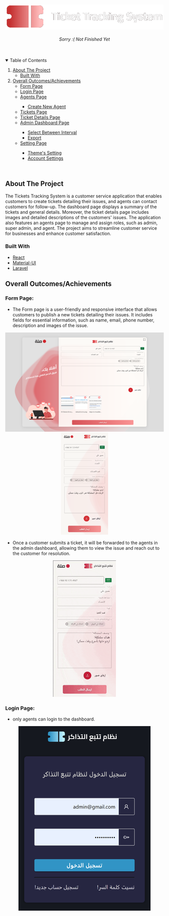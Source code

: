 <!-- PROJECT LOGO -->

<br />
<p align="center">
  <a href="">
    <img  src="./images/logo.png" alt="Logo">
  </a>
  <br />
    <h6 align="center">Sorry :( Not Finished Yet</h6>
</p>

<br />


 <!-- TABLE OF CONTENTS -->
<details open="open">
  <summary>Table of Contents</summary>
  <ol>
    <li>
      <a href="#about">About The Project</a>
        <ul>
            <li><a href="#tools">Built With</a></li>
         </ul>
    </li>
    <li>
      <a href="#overall_outcomes">Overall Outcomes/Achievements</a>
      <ul>
        <li><a href="#form">Form Page</a></li>
        <li><a href="#agent-login">Login Page</a></li>
        <li><a href="#agents">Agents Page</a></li>
        <ul>
            <li><a href="#create-new-agent">Create New Agent</a></li>
          </ul>
        <li><a href="#Tickets">Tickets Page</a></li>
        <li><a href="#Ticket-Details">Ticket Details Page</a></li>
        <li><a href="#dashboard">Admin Dashboard Page</a></li>
        <ul>
            <li><a href="#between-interval">Select Between Interval</a></li>
            <li><a href="#export">Export</a></li>
         </ul>
        <li><a href="#setting">Setting Page</a></li>
        <ul>
            <li><a href="#theme-setting">Theme's Setting</a></li>
            <li><a href="#account-setting">Account Settings</a></li>
         </ul>
      </ul>
    </li>
  </ol>
</details>

<br />

<!-- ABOUT THE PROJECT -->
<a name="about"/>

## About The Project

The Tickets Tracking System is a customer service application that enables customers to create tickets detailing their issues, and agents can contact customers for follow-up. The dashboard page displays a summary of the tickets and general details. Moreover, the ticket details page includes images and detailed descriptions of the customers' issues. The application also features an agents page to manage and assign roles, such as admin, super admin, and agent. The project aims to streamline customer service for businesses and enhance customer satisfaction.

<a name="tools"/>

### Built With

* [React](https://ar.reactjs.org)
* [Material-UI](https://material-ui.com)
* [Laravel](https://laravel.com/)

<a name="overall_outcomes"/>  

## Overall Outcomes/Achievements

<a name="form"/>  
  
### Form Page:

- The Form page is a user-friendly and responsive interface that allows customers to publish a new tickets detailing their issues. It includes fields for essential information, such as name, email, phone number, description and images of the issue.

<div align="center">
  <img src="./images/form.png" width="520px" alt="form">
  <img src="./images/form-phone.png" width="150px" alt="form">
</div>
  
</p>

- Once a customer submits a ticket, it will be forwarded to the agents in the admin dashboard, allowing them to view the issue and reach out to the customer for resolution.

<p align="center">
  <img width="200px" src="./images/submit-success.gif" alt="Form Submited Successfully">
</p>

<a name="agent-login"/>  

### Login Page:

- only agents can login to the dashboard.

<div align="center">
  <img src="./images/signin.png" width="420px" alt="form">
</div>
